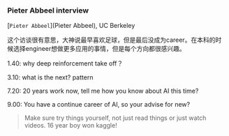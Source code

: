 ### Pieter Abbeel interview

[`Pieter Abbeel`](Pieter Abbeel), UC Berkeley

这个访谈很有意思，大神说最早喜欢足球，但是最后没成为career。在本科的时候选择engineer想做更多应用的事情，但是每个方向都很感兴趣。

1.40: why deep reinforcement take off？

3.10: what is the next?    pattern

7.20: 20 years work now, tell me how you know about AI this time?

9.00: You have a continue career of AI, so your advise for new?
> Make sure try things yourself, not just read things or just watch videos.
> 16 year boy won kaggle!




